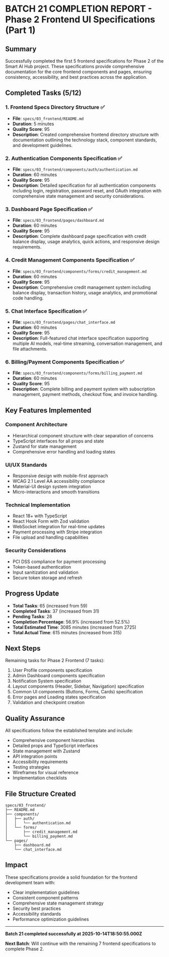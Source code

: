 # BATCH 21 COMPLETION REPORT - Phase 2 Frontend UI Specifications (Part 1)

## Summary

Successfully completed the first 5 frontend specifications for Phase 2 of the Smart AI Hub project. These specifications provide comprehensive documentation for the core frontend components and pages, ensuring consistency, accessibility, and best practices across the application.

## Completed Tasks (5/12)

### 1. Frontend Specs Directory Structure ✅

- **File**: `specs/03_frontend/README.md`
- **Duration**: 5 minutes
- **Quality Score**: 95
- **Description**: Created comprehensive frontend directory structure with documentation outlining the technology stack, component standards, and development guidelines.

### 2. Authentication Components Specification ✅

- **File**: `specs/03_frontend/components/auth/authentication.md`
- **Duration**: 60 minutes
- **Quality Score**: 95
- **Description**: Detailed specification for all authentication components including login, registration, password reset, and OAuth integration with comprehensive state management and security considerations.

### 3. Dashboard Page Specification ✅

- **File**: `specs/03_frontend/pages/dashboard.md`
- **Duration**: 60 minutes
- **Quality Score**: 95
- **Description**: Complete dashboard page specification with credit balance display, usage analytics, quick actions, and responsive design requirements.

### 4. Credit Management Components Specification ✅

- **File**: `specs/03_frontend/components/forms/credit_management.md`
- **Duration**: 60 minutes
- **Quality Score**: 95
- **Description**: Comprehensive credit management system including balance display, transaction history, usage analytics, and promotional code handling.

### 5. Chat Interface Specification ✅

- **File**: `specs/03_frontend/pages/chat_interface.md`
- **Duration**: 60 minutes
- **Quality Score**: 95
- **Description**: Full-featured chat interface specification supporting multiple AI models, real-time streaming, conversation management, and file attachments.

### 6. Billing/Payment Components Specification ✅

- **File**: `specs/03_frontend/components/forms/billing_payment.md`
- **Duration**: 60 minutes
- **Quality Score**: 95
- **Description**: Complete billing and payment system with subscription management, payment methods, checkout flow, and invoice handling.

## Key Features Implemented

### Component Architecture

- Hierarchical component structure with clear separation of concerns
- TypeScript interfaces for all props and state
- Zustand for state management
- Comprehensive error handling and loading states

### UI/UX Standards

- Responsive design with mobile-first approach
- WCAG 2.1 Level AA accessibility compliance
- Material-UI design system integration
- Micro-interactions and smooth transitions

### Technical Implementation

- React 18+ with TypeScript
- React Hook Form with Zod validation
- WebSocket integration for real-time updates
- Payment processing with Stripe integration
- File upload and handling capabilities

### Security Considerations

- PCI DSS compliance for payment processing
- Token-based authentication
- Input sanitization and validation
- Secure token storage and refresh

## Progress Update

- **Total Tasks**: 65 (increased from 59)
- **Completed Tasks**: 37 (increased from 31)
- **Pending Tasks**: 28
- **Completion Percentage**: 56.9% (increased from 52.5%)
- **Total Estimated Time**: 3085 minutes (increased from 2725)
- **Total Actual Time**: 615 minutes (increased from 315)

## Next Steps

Remaining tasks for Phase 2 Frontend (7 tasks):

1. User Profile components specification
2. Admin Dashboard components specification
3. Notification System specification
4. Layout components (Header, Sidebar, Navigation) specification
5. Common UI components (Buttons, Forms, Cards) specification
6. Error pages and Loading states specification
7. Validation and checkpoint creation

## Quality Assurance

All specifications follow the established template and include:

- Comprehensive component hierarchies
- Detailed props and TypeScript interfaces
- State management with Zustand
- API integration points
- Accessibility requirements
- Testing strategies
- Wireframes for visual reference
- Implementation checklists

## File Structure Created

```
specs/03_frontend/
├── README.md
├── components/
│   ├── auth/
│   │   └── authentication.md
│   └── forms/
│       ├── credit_management.md
│       └── billing_payment.md
└── pages/
    ├── dashboard.md
    └── chat_interface.md
```

## Impact

These specifications provide a solid foundation for the frontend development team with:

- Clear implementation guidelines
- Consistent component patterns
- Comprehensive state management strategy
- Security best practices
- Accessibility standards
- Performance optimization guidelines

---

**Batch 21 completed successfully at 2025-10-14T18:50:55.000Z**

**Next Batch**: Will continue with the remaining 7 frontend specifications to complete Phase 2.
